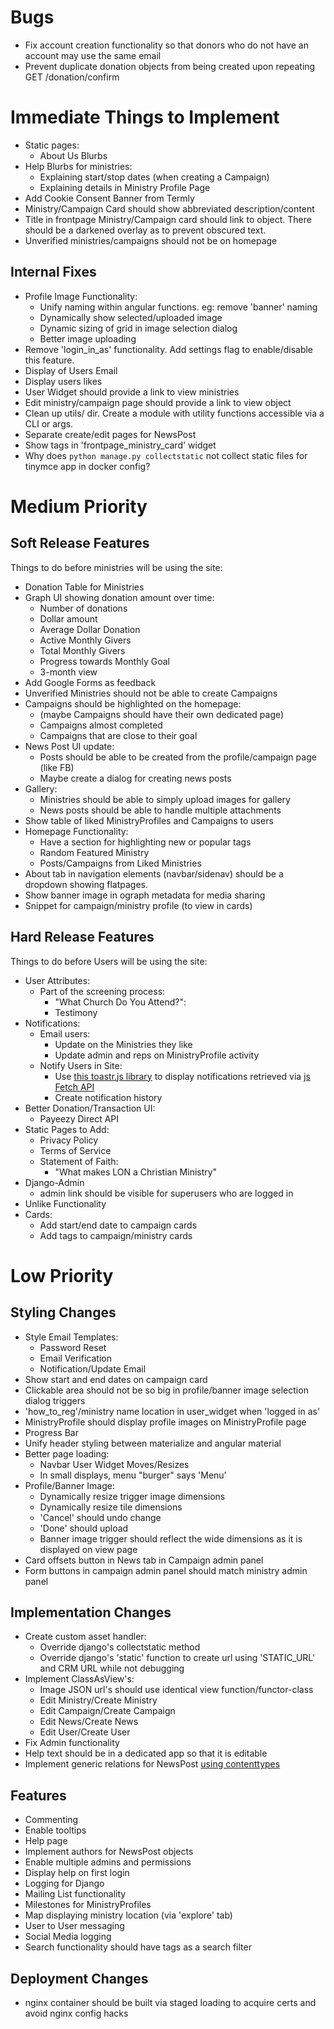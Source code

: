 # Bugs
- Fix account creation functionality so that donors who do not have an account may use the same email
- Prevent duplicate donation objects from being created upon repeating GET /donation/confirm

# Immediate Things to Implement
- Static pages:
    * About Us Blurbs
- Help Blurbs for ministries:
    * Explaining start/stop dates (when creating a Campaign)
    * Explaining details in Ministry Profile Page
- Add Cookie Consent Banner from Termly
- Ministry/Campaign Card should show abbreviated description/content
- Title in frontpage Ministry/Campaign card should link to object. There should be a darkened overlay as to prevent obscured text.
- Unverified ministries/campaigns should not be on homepage

## Internal Fixes
- Profile Image Functionality:
    * Unify naming within angular functions. eg: remove 'banner' naming
    * Dynamically show selected/uploaded image
    * Dynamic sizing of grid in image selection dialog
    * Better image uploading
- Remove 'login_in_as' functionality. Add settings flag to enable/disable this feature.
- Display of Users Email
- Display users likes
- User Widget should provide a link to view ministries
- Edit ministry/campaign page should provide a link to view object
- Clean up utils/ dir. Create a module with utility functions accessible via a CLI or args.
- Separate create/edit pages for NewsPost
- Show tags in 'frontpage_ministry_card' widget
- Why does `python manage.py collectstatic` not collect static files for tinymce app in docker config?


# Medium Priority 
## Soft Release Features
Things to do before ministries will be using the site:
- Donation Table for Ministries
- Graph UI showing donation amount over time:
    * Number of donations
    * Dollar amount
    * Average Dollar Donation
    * Active Monthly Givers
    * Total Monthly Givers
    * Progress towards Monthly Goal
    * 3-month view
- Add Google Forms as feedback
- Unverified Ministries should not be able to create Campaigns
- Campaigns should be highlighted on the homepage:
    - (maybe Campaigns should have their own dedicated page)
    * Campaigns almost completed
    * Campaigns that are close to their goal
- News Post UI update:
    * Posts should be able to be created from the profile/campaign page (like FB)
    * Maybe create a dialog for creating news posts
- Gallery:
    * Ministries should be able to simply upload images for gallery
    * News posts should be able to handle multiple attachments
- Show table of liked MinistryProfiles and Campaigns to users
- Homepage Functionality:
    * Have a section for highlighting new or popular tags
    * Random Featured Ministry
    * Posts/Campaigns from Liked Ministries
- About tab in navigation elements (navbar/sidenav) should be a dropdown showing flatpages.
- Show banner image in ograph metadata for media sharing
- Snippet for campaign/ministry profile (to view in cards)


## Hard Release Features
Things to do before Users will be using the site:
- User Attributes:
    * Part of the screening process:
        - "What Church Do You Attend?":
        - Testimony
- Notifications:
    * Email users:
        - Update on the Ministries they like
        - Update admin and reps on MinistryProfile activity
    * Notify Users in Site:
        - Use [this toastr.js library](https://github.com/CodeSeven/toastr) to display notifications retrieved via
        [js Fetch API](https://scotch.io/tutorials/how-to-use-the-javascript-fetch-api-to-get-data)
        - Create notification history
- Better Donation/Transaction UI:
    * Payeezy Direct API
- Static Pages to Add:
    * Privacy Policy
    * Terms of Service
    * Statement of Faith:
        - "What makes LON a Christian Ministry"
- Django-Admin
    * admin link should be visible for superusers who are logged in
- Unlike Functionality
- Cards:
    * Add start/end date to campaign cards
    * Add tags to campaign/ministry cards
    
    
    
# Low Priority
## Styling Changes
- Style Email Templates:
    * Password Reset
    * Email Verification
    * Notification/Update Email
- Show start and end dates on campaign card
- Clickable area should not be so big in profile/banner image selection dialog triggers
- 'how_to_reg'/ministry name location in user_widget when 'logged in as'
- MinistryProfile should display profile images on MinistryProfile page
- Progress Bar
- Unify header styling between materialize and angular material
- Better page loading:
    * Navbar User Widget Moves/Resizes
    * In small displays, menu "burger" says 'Menu'
- Profile/Banner Image:
    * Dynamically resize trigger image dimensions
    * Dynamically resize tile dimensions
    * 'Cancel' should undo change
    * 'Done' should upload
    * Banner image trigger should reflect the wide dimensions as it is displayed on view page
- Card offsets button in News tab in Campaign admin panel
- Form buttons in campaign admin panel should match ministry admin panel

## Implementation Changes
- Create custom asset handler:
    * Override django's collectstatic method
    * Override django's 'static' function to create url using 'STATIC_URL' and CRM URL while not debugging
- Implement ClassAsView's:
    * Image JSON url's should use identical view function/functor-class
    * Edit Ministry/Create Ministry
    * Edit Campaign/Create Campaign
    * Edit News/Create News
    * Edit User/Create User
- Fix Admin functionality
- Help text should be in a dedicated app so that it is editable
- Implement generic relations for NewsPost [using contenttypes](https://docs.djangoproject.com/en/3.0/ref/contrib/contenttypes/)

## Features
- Commenting
- Enable tooltips
- Help page
- Implement authors for NewsPost objects
- Enable multiple admins and permissions
- Display help on first login
- Logging for Django
- Mailing List functionality
- Milestones for MinistryProfiles
- Map displaying ministry location (via 'explore' tab)
- User to User messaging
- Social Media logging
- Search functionality should have tags as a search filter

## Deployment Changes
- nginx container should be built via staged loading to acquire certs and avoid nginx config hacks
